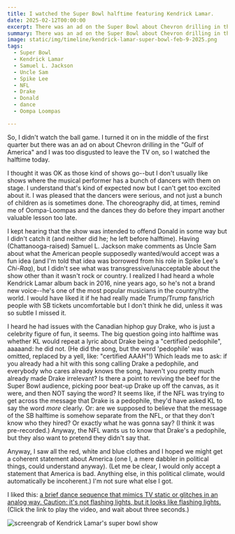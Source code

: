 ```yaml
---
title: I watched the Super Bowl halftime featuring Kendrick Lamar.
date: 2025-02-12T00:00:00
excerpt: There was an ad on the Super Bowl about Chevron drilling in the "Gulf of America" and I was too disgusted to leave the TV on.
summary: There was an ad on the Super Bowl about Chevron drilling in the "Gulf of America" and I was too disgusted to leave the TV on.
image: static/img/timeline/kendrick-lamar-super-bowl-feb-9-2025.png
tags:
  - Super Bowl
  - Kendrick Lamar
  - Samuel L. Jackson
  - Uncle Sam
  - Spike Lee
  - NFL
  - Drake
  - Donald
  - dance
  - Oompa Loompas

---
```


So, I didn't watch the ball game. I turned it on in the middle of the first quarter but there was an ad on about Chevron drilling in the "Gulf of America" and I was too disgusted to leave the TV on, so I watched the halftime today.

I thought it was OK as those kind of shows go--but I don't usually like shows where the musical performer has a bunch of dancers with them on stage. I understand that's kind of expected now but I can't get too excited about it. I was pleased that the dancers were serious, and not just a bunch of children as is sometimes done. The choreography did, at times, remind me of Oompa-Loompas and the dances they do before they impart another valuable lesson too late.

I kept hearing that the show was intended to offend Donald in some way but I didn't catch it (and neither did he; he left before halftime). Having (Chattanooga-raised) Samuel L. Jackson make comments as Uncle Sam about what the American people supposedly wanted/would accept was a fun idea (and I'm told that idea was borrowed from his role in Spike Lee's _Chi-Raq_), but I didn't see what was transgressive/unacceptable about the show other than it wasn't rock or country. I realized I had heard a whole Kendrick Lamar album back in 2016, nine years ago, so he's not a brand new voice--he's one of the most popular musicians in the country/the world. I would have liked it if he had really made Trump/Trump fans/rich people with SB tickets uncomfortable but I don't think he did, unless it was so subtle I missed it.

I heard he had issues with the Canadian hiphop guy Drake, who is just a celebrity figure of fun, it seems. The big question going into halftime was whether KL would repeat a lyric about Drake being a "certified pedophile", aaaaand: he did not. (He did the song, but the word 'pedophile' was omitted, replaced by a yell, like: "certified AAAH"!) Which leads me to ask: if you already had a hit with this song calling Drake a pedophile, and everybody who cares already knows the song, haven't you pretty much already made Drake irrelevant? Is there a point to reviving the beef for the Super Bowl audience, picking poor beat-up Drake up off the canvas, as it were, and then NOT saying the word? It seems like, if the NFL was trying to get across the message that Drake is a pedophile, they'd have asked KL to say the word _more_ clearly. Or: are we supposed to believe that the message of the SB halftime is somehow separate from the NFL, or that they don't know who they hired? Or exactly what he was gonna say? (I think it was pre-recorded.) Anyway, the NFL wants us to know that Drake's a pedophile, but they also want to pretend they didn't say that.

Anyway, I saw all the red, white and blue clothes and I hoped we might get a coherent statement about America (one I, a mere dabbler in political things, could understand anyway). (Let me be clear, I would only accept a statement that America is bad. Anything else, in this political climate, would automatically be incoherent.) I'm not sure what else I got.

I liked this: [a brief dance sequence that mimics TV static or glitches in an analog way. Caution: it's not flashing lights, but it looks like flashing lights.](https://youtu.be/KDorKy-13ak?si=6wbpcwOPxDYV-Pp4&t=205) (Click the link to play the video, and wait about three seconds.)

![screengrab of Kendrick Lamar's super bowl show](/static/img/timeline/kendrick-lamar-super-bowl-feb-9-2025.png)


